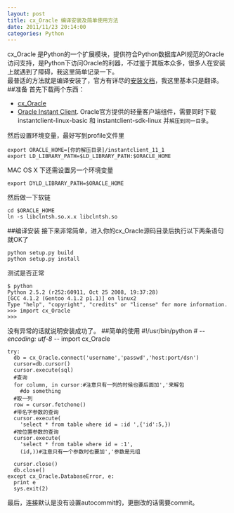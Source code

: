 ```yaml
---
layout: post
title: cx_Oracle 编译安装及简单使用方法
date: 2011/11/23 20:14:00
categories: Python
---
```

cx\_Oracle 是Python的一个扩展模块，提供符合Python数据库API规范的Oracle访问支持，是Python下访问Oracle的利器，不过鉴于其版本众多，很多人在安装上就遇到了障碍，我这里简单记录一下。  
最普适的方法就是编译安装了，官方有详尽的[安装文档](http://cx-oracle.sourceforge.net/BUILD.txt)，我这里基本只是翻译。
##准备
首先下载两个东西：
  
* [cx\_Oracle](http://cx-oracle.sourceforge.net/) 
* [Oracle Instant Client](http://www.oracle.com/technetwork/database/features/instant-client/index-097480.html). Oracle官方提供的轻量客户端组件，需要同时下载 instantclient-linux-basic 和 instantclient-sdk-linux 并<code>解压到同一目录</code>。

然后设置环境变量，最好写到profile文件里  

    export ORACLE_HOME=[你的解压目录]/instantclient_11_1
    export LD_LIBRARY_PATH=$LD_LIBRARY_PATH:$ORACLE_HOME

MAC OS X 下还需设置另一个环境变量

    export DYLD_LIBRARY_PATH=$ORACLE_HOME

然后做一下软链

    cd $ORACLE_HOME
    ln -s libclntsh.so.x.x libclntsh.so

##编译安装
接下来非常简单，进入你的cx\_Oracle源码目录后执行以下两条语句就OK了

	python setup.py build
	python setup.py install

测试是否正常

    $ python
    Python 2.5.2 (r252:60911, Oct 25 2008, 19:37:28)
    [GCC 4.1.2 (Gentoo 4.1.2 p1.1)] on linux2
    Type "help", "copyright", "credits" or "license" for more information.
    >>> import cx_Oracle
    >>>

没有异常的话就说明安装成功了。
##简单的使用
    #!/usr/bin/python
    # -*- encoding: utf-8 -*-
    import cx_Oracle

    try:
      db = cx_Oracle.connect('username','passwd','host:port/dsn')
      cursor=db.cursor()
      cursor.execute(sql)
      #查询
      for column, in cursor:#注意只有一列的时候也要后面加','来解包
        #do something
      #取一列
      row = cursor.fetchone()
      #带名字参数的查询
      cursor.execute(
        'select * from table where id = :id ',{'id':5,})
      #按位置参数的查询
      cursor.execute(
        'select * from table where id = :1',
        (id,))#注意只有一个参数时也要加','参数是元组

      cursor.close()
      db.close()
    except cx_Oracle.DatabaseError, e:
      print e
      sys.exit(2)
最后，连接默认是没有设置autocommit的，更删改的话需要commit。
